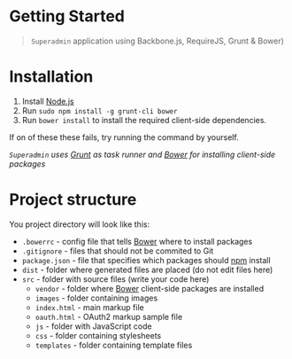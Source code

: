# Getting Started
> `Superadmin` application using Backbone.js, RequireJS, Grunt & Bower)

# Installation

1. Install [Node.js](http://nodejs.org/)
2. Run ```sudo npm install -g grunt-cli bower```
3. Run ```bower install``` to install the required client-side dependencies.

If on of these these fails, try running the command by yourself.

*`Superadmin` uses [Grunt][Grunt] as task runner and [Bower][Bower] for installing client-side packages*

# Project structure

You project directory will look like this:

- `.bowerrc`       - config file that tells [Bower][Bower] where to install packages
- `.gitignore`     - files that should not be commited to Git
- `package.json`   - file that specifies which packages should [npm][npm] install
- `dist`           - folder where generated files are placed (do not edit files here)
- `src`            - folder with source files (write your code here)
	- `vendor` 	     - folder where [Bower][Bower] client-side packages are installed
	- `images`       - folder containing images
	- `index.html`   - main markup file
	- `oauth.html`   - OAuth2 markup sample file
	- `js`      	 - folder with JavaScript code
	- `css`       	 - folder containing stylesheets
	- `templates`    - folder containing template files

[Grunt]: http://gruntjs.com/
[Bower]: http://bower.io/
[npm]: https://www.npmjs.org/